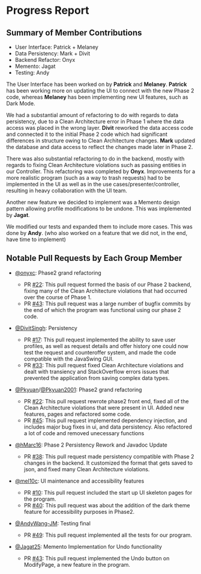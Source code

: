 # Progress Report

## Summary of Member Contributions
- User Interface: Patrick + Melaney
- Data Persistency: Mark + Divit
- Backend Refactor: Onyx
- Memento: Jagat
- Testing: Andy

The User Interface has been worked on by **Patrick** and **Melaney**. 
**Patrick** has been working more on updating the UI to connect with the new Phase
2 code, whereas **Melaney** has been implementing new UI features, such as Dark Mode.

We had a substantial amount of refactoring to do with regards to data persistency,
due to a Clean Architecture error in Phase 1 where the data access was placed in the
wrong layer. **Divit** reworked the data access code and connected it to the initial Phase
2 code which had significant differences in structure owing to Clean Architecture
changes. **Mark** updated the database and data access to reflect the changes made
later in Phase 2.

There was also substantial refactoring to do in the backend, mostly with regards to
fixing Clean Architecture violations such as passing entities in our Controller.
This refactoring was completed by **Onyx**. Improvements for a more realistic
program (such as a way to trash requests) had to be implemented in the UI as well as
in the use cases/presenter/controller, resulting in heavy collaboration with the UI
team.

Another new feature we decided to implement was a Memento design pattern
allowing profile modifications to be undone. This was implemented by **Jagat**.

We modified our tests and expanded them to include more cases.
This was done by **Andy**. (who also worked on a feature that we did not, in the end, have time to implement)

## Notable Pull Requests by Each Group Member
- [@onyxc](https://github.com/onyxc): Phase2 grand refactoring
    * PR [#22](https://github.com/CSC207-UofT/course-project-gitgarden/pull/22): This pull request formed the basis of our Phase 2 backend, fixing many of
the Clean Architecture violations that had occurred over the course of Phase 1.
    * PR [#43](https://github.com/CSC207-UofT/course-project-gitgarden/pull/42): This pull request was a large number of bugfix commits by the end of which 
the program was functional using our phase 2 code.

- [@DivitSingh](https://github.com/DivitSingh): Persistency 
    * PR [#17](https://github.com/CSC207-UofT/course-project-gitgarden/pull/17): This pull request implemented the ability to save user profiles, as well as request details and offer history one could now test the request and counteroffer system, and made the code compatible with the JavaSwing GUI.
    * PR [#33](https://github.com/CSC207-UofT/course-project-gitgarden/pull/33): This pull request fixed Clean Architecture violations and dealt with transiency and StackOverflow errors issues that prevented the application from saving complex data types.

- [@Pkyuan](https://github.com/Pkyuan)/[@Pkyuan2001](https://github.com/pkyuan2001): Phase2 grand refactoring 
    * PR [#22](https://github.com/CSC207-UofT/course-project-gitgarden/pull/22): This pull request rewrote phase2 front end, fixed all of the Clean Architecture violations that were present in UI. Added new features, pages and refactored some code.
    * PR [#45](https://github.com/CSC207-UofT/course-project-gitgarden/pull/45): This pull request implemented dependency injection, and includes major bug fixes in ui, and data persistency. Also refactored a lot of code and removed unecessary functions

- [@hMarc16](https://github.com/hMarc16): Phase 2 Persistency Rework and Javadoc Update 
    * PR [#38](https://github.com/CSC207-UofT/course-project-gitgarden/pull/38): This pull request made persistency compatible with Phase 2 changes in the backend. It customized the format that gets saved to json, and fixed many Clean Architecture violations.

- [@mel10c](https://github.com/mel10c): UI maintenance and accessibility features
    * PR [#10](https://github.com/CSC207-UofT/course-project-gitgarden/pull/10): This pull request included the start up UI skeleton pages for the program.
    * PR [#40](https://github.com/CSC207-UofT/course-project-gitgarden/pull/40): This pull request was about the addition of the dark theme feature for accessibility purposes in Phase2.

- [@AndyWang-JM](https://github.com/AndyWang-JM): Testing final
    * PR [#49](https://github.com/CSC207-UofT/course-project-gitgarden/pull/49): This pull request implemented all the tests for our program.

- [@Jagat25](https://github.com/Jagat25): Memento Implementation for Undo functionality
    * PR [#43](https://github.com/CSC207-UofT/course-project-gitgarden/pull/43): This pull request implemented the Undo button on ModifyPage, a new feature in the program.
